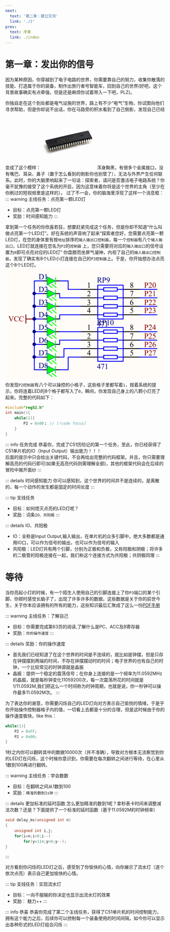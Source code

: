 ```yaml
---
next:
  text: '第二章：建立交流'
  link: './2'
prev:
  text: 序章
  link: ./index
---
```


# 第一章：发出你的信号
因为某种原因，你穿越到了电子电路的世界，你需要靠自己的努力，收集你散落的技能、打造属于你的装备，制作出旅行者号智能车，回到自己的世界(好吧，这个背景故事确实有点牵强，但是还是麻烦你试着带入一下吧，PLZ)。

你独自走在这个到处都是电气设施的世界，路上有不少“电气”生物，你试图向他们寻求帮助，但是你却说不出话，你在马路旁的积水看到了自己倒影，发现自己已经变成了这个模样：
![](assets/Pasted%20image%2020241115020626.png)
浑身黝黑，有很多个金属接口，没有嘴巴、耳朵、鼻子（置于怎么看到的倒影你也别管了），无法与外界产生任何联系。此时，你的大脑里响起来了一句话：探索者，请问是否激活电子电路系统？你毫不犹豫的接受了这个系统的开启，因为这意味着你将是这个世界的主角（至少在你刷过的短视频里是这样的）。
过了不一会，你的脑海里浮现了这样一个消息框：
::: warning 主线任务：点亮第一颗LED灯
- 目标：点亮第一颗LED灯
- 奖励：时间感知能力
:::

拿到第一个任务的你欣喜若狂，想要赶紧完成这个任务，但是你却不知道“什么叫做点亮第一个LED灯”。好在系统的声音响了起来“探索者您好，您需要点亮第一颗LED灯，在您的身体里有按`地址`排序的`输入输出口控制器`，每一个`控制器`有八个`输入输出口`，LED灯就连接在您名为`P2`的`控制器` 上，您只需要将对应的`输入输出口`的信号设置为`0`即可点亮对应的LED灯”
你盘膝而坐屏气凝神，内视了自己的`输入输出口控制器`，发现了确实有8个LED小灯连接在自己的`P2控制器`上。于是，你开始想办法点亮这个8个LED灯。
![](assets/Pasted%20image%2020241115020643.png)
你发现`P2控制器`有八个可以操控的小格子，这些格子里都写着`1`，按着系统的提示，你将连着LED的8个格子都写入了`0`，瞬间，你发现自己身上的八颗小灯亮了起来。完整的代码如下：
```c
#include"reg52.h"
int main(){
	while(1){
		P2 = 0x00； // [!code focus]
	}
}
```

::: info 任务完成
恭喜你，完成了C51历险记的第一个任务，至此，你已经获得了C51单片机的IO（Input Output）输出能力！！！<br>
后面的提示中只会给出关键代码，不会再给出完整的代码框架。并且，你只需要理解高亮的代码行即可(如果无高亮代码则需理解全部)，其他的框架代码会在后续的冒险中揭开面纱
:::

::: details 时间感知能力
你可以感知到，这个世界的时间并不是连续的，是离散的，每一个动作的发生都是固定的时间长度
:::

::: tip 支线任务
- 目标：如何熄灭点亮的LED灯呢？
- 奖励：词条`IO、共阳极`
:::

::: details IO、共阳极
- IO：全称是Input Output,输入输出，在单片机的众多引脚中，绝大多数都是通用IO口，可以作为信号的输出，也可以作为信号的输入
- 共阳极：LED灯共有两个引脚，分别为正极和负极，又称阳极和阴极；将许多的二极管的阳极连接在一起，我们称这个连接方式为共阳极；共阴极同理
:::
# 等待

当你亮起小灯的时候，有一个陌生人使用自己的引脚连接上了你`P3`端口的某个引脚，你顿时感觉长脑子了，出现了许多许多的数据，这些数据是关于你的前世今生，关于你本应该拥有的所有的能力，这些知识最后汇聚成了这么一份<a href ="../../embedded/C51/C51datasheet.pdf" target="_blank">PDF手册</a>

::: warning 主线任务：了解自己
- 目标：你需要完成第63页的阅读,了解什么是PC、ACC及B寄存器
- 奖励：`你的操作速度`
:::

::: details 奖励：你的操作速度
- 首先我们已经知道了在这个世界的时间是不连续的，就比如是钟摆，但是只存在钟摆摆到两端的时间，不存在钟摆摆动时的时间；电子世界的也有自己的时钟，一个比较常见的时钟源就是晶振
- 晶振：提供一个稳定的震荡信号；在你身上连接的是一个频率为11.0592MHz的晶振，就是每秒钟变化11059200次，每一次震荡所花的时间就是1/11.0592M,我们把这么一个时间称为时钟周期，也就是说，你一秒钟可以操作最多11.0592M次。
:::

为了表达你的谢意，你需要闪烁自己的LED灯向对方表示自己愉悦的情绪，于是乎你开始操作控制器格子内的值，一切看上去都是十分的合理，但是这时候由于你的操作速度极快，like this：
```c
while(1){
	P2 = 0xFF;
	P2 = 0x00;
}
```
1秒之内你可以翻转其中的数据10000次（并不准确），导致对方根本无法察觉到你的LED灯在闪烁，这个时候你意识到，你需要在每次翻转之间进行等待，在心里从1数到100再进行翻转。

::: warning 主线任务：学会数数
- 目标：在翻转之间从1数到100
- 奖励：`精准的数到1s钟`
:::

::: details 更加标准的延时函数
怎么更加精准的数到1呢？拿秒表卡时间来调整减法次数？还是？下面提供了一个标准的延时函数（基于11.0592M的时钟频率）
```c
void delay_ms(unsigned int n)
{
    unsigned int i,j;
    for(i=n;i>0;i--)
        for(y=114;y>0;y--);
}

```
:::

对方看到你闪烁的LED灯之后，感受到了你愉快的心情，向你展示了流水灯（逐个依次点亮）表示自己更加愉快的心情。

::: tip 支线任务：实现流水灯
- 目标：一向不服输的你决定也显示出流水灯的效果
- 奖励： 魅力++
:::

::: info 恭喜
恭喜你完成了第二个主线任务，获得了C51单片机的时间控制能力，拥有这个能力之后，后续你可以控制每一个装备使用的时间间隔，如今你可以显示出各种形式的LED灯组合闪烁
:::


